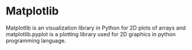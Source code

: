 # Matplotlib
Matplotlib is an visualization library in Python for 2D plots of arrays and matplotlib.pyplot is a plotting library used for 2D graphics in python programming language.
